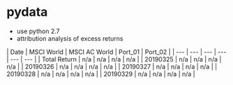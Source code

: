 # pydata
- use python 2.7
- attribution analysis of excess returns

| Date | MSCI World | MSCI AC World | Port_01 | Port_02 |
| --- | --- | --- | --- | --- | --- |
| Total Return | n/a | n/a | n/a | n/a |
| 20190325 | n/a | n/a | n/a | n/a |
| 20190326 | n/a | n/a | n/a | n/a |
| 20190327 | n/a | n/a | n/a | n/a |
| 20190328 | n/a | n/a | n/a | n/a |
| 20190329 | n/a | n/a | n/a | n/a |
